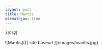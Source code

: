 ```yaml
---
layout: post
title: Mantis
usemathjax: true
---
```

사마귀

![Mantis]({{ site.baseurl }}/images/mantis.jpg)
